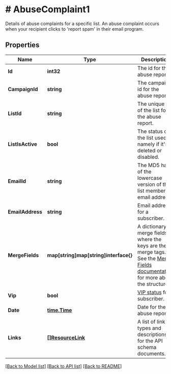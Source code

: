 # # AbuseComplaint1
Details of abuse complaints for a specific list. An abuse complaint occurs when your recipient clicks to &#39;report spam&#39; in their email program.

## Properties 


Name | Type | Description | Notes
------------ | ------------- | ------------- | -------------
**Id**| **int32** | The id for the abuse report  | [optional] [readonly]
**CampaignId**| **string** | The campaign id for the abuse report  | [optional] [readonly]
**ListId**| **string** | The unique id of the list for the abuse report.  | [optional] [readonly]
**ListIsActive**| **bool** | The status of the list used, namely if it&#39;s deleted or disabled.  | [optional] [readonly]
**EmailId**| **string** | The MD5 hash of the lowercase version of the list member&#39;s email address.  | [optional] [readonly]
**EmailAddress**| **string** | Email address for a subscriber.  | [optional] [readonly]
**MergeFields**| **map[string]map[string]interface{}** | A dictionary of merge fields where the keys are the merge tags. See the [Merge Fields documentation](https://mailchimp.com/developer/marketing/docs/merge-fields/#structure) for more about the structure.  | [optional]
**Vip**| **bool** | [VIP status](https://mailchimp.com/help/designate-and-send-to-vip-contacts/) for subscriber.  | [optional] [readonly]
**Date**| [**time.Time**](time.Time.md) | Date for the abuse report  | [optional] [readonly]
**Links**| [**[]ResourceLink**](ResourceLink.md) | A list of link types and descriptions for the API schema documents.  | [optional] [readonly]


[[Back to Model list]](../../README.md#models) [[Back to API list]](../../README.md#endpoints) [[Back to README]](../../README.md)

